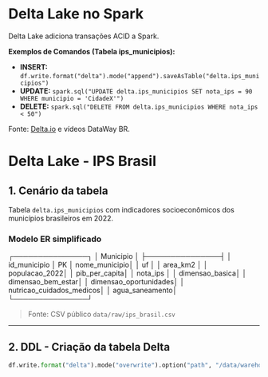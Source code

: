 # Delta Lake no Spark

Delta Lake adiciona transações ACID a Spark.

**Exemplos de Comandos (Tabela ips_municipios):**
- **INSERT:** `df.write.format("delta").mode("append").saveAsTable("delta.ips_municipios")`
- **UPDATE:** `spark.sql("UPDATE delta.ips_municipios SET nota_ips = 90 WHERE municipio = 'CidadeX'")`
- **DELETE:** `spark.sql("DELETE FROM delta.ips_municipios WHERE nota_ips < 50")`

Fonte: [Delta.io](https://delta.io) e vídeos DataWay BR.
# Delta Lake - IPS Brasil

## 1. Cenário da tabela

Tabela `delta.ips_municipios` com indicadores socioeconômicos dos municípios brasileiros em 2022.

### Modelo ER simplificado

┌───────────────┐
│ Municipio │
├───────────────┤
│ id_municipio │ PK
│ nome_municipio│
│ uf │
│ area_km2 │
│ populacao_2022│
│ pib_per_capita│
│ nota_ips │
│ dimensao_basica│
│ dimensao_bem_estar│
│ dimensao_oportunidades│
│ nutricao_cuidados_medicos│
│ agua_saneamento│
└───────────────┘


> Fonte: CSV público `data/raw/ips_brasil.csv`

---

## 2. DDL - Criação da tabela Delta

```python
df.write.format("delta").mode("overwrite").option("path", "/data/warehouse/delta/ips_municipios").saveAsTable("delta.ips_municipios")
